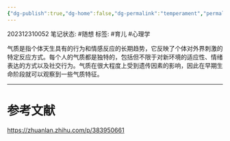 ```yaml
---
{"dg-publish":true,"dg-home":false,"dg-permalink":"temperament","permalink":"/temperament/","dgPassFrontmatter":true}
---
```


202312310052
笔记状态: #随想
标签: #育儿 #心理学

气质是指个体天生具有的行为和情感反应的长期趋势，它反映了个体对外界刺激的特定反应方式。每个人的气质都是独特的，包括但不限于对新环境的适应性、情绪表达的方式以及社交行为。气质在很大程度上受到遗传因素的影响，因此在早期生命阶段就可以观察到一些气质特征。

---
# 参考文献

https://zhuanlan.zhihu.com/p/383950661